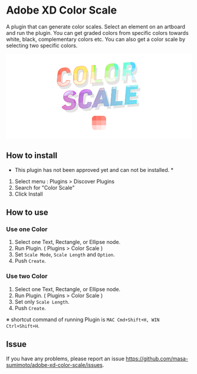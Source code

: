 # Adobe XD Color Scale
A plugin that can generate color scales. Select an element on an artboard and run the plugin. You can get graded colors from specific colors towards white, black, complementary colors etc. You can also get a color scale by selecting two specific colors.

![mainvisual](https://github.com/masa-sumimoto/adobe-xd-color-scale/blob/master/src/images/mainvisual.png)

## How to install

* This plugin has not been approved yet and can not be installed. *

1. Select menu : Plugins > Discover Plugins
2. Search for "Color Scale"
3. Click Install


## How to use

### Use one Color
1. Select one Text, Rectangle, or Ellipse node.
2. Run Plugin. ( Plugins > Color Scale )
3. Set `Scale Mode`, `Scale Length` and `Option`.
4. Push `Create`.

### Use two Color
1. Select one Text, Rectangle, or Ellipse node.
2. Run Plugin. ( Plugins > Color Scale )
3. Set only `Scale Length`.
4. Push `Create`.

※ shortcut command of running Plugin is `MAC Cmd+Shift+H, WIN Ctrl+Shift+H`.  

## Issue
If you have any problems, please report an issue https://github.com/masa-sumimoto/adobe-xd-color-scale/issues.